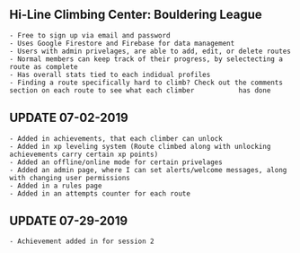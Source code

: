 ## Hi-Line Climbing Center: Bouldering League

	- Free to sign up via email and password
	- Uses Google Firestore and Firebase for data management
	- Users with admin privelages, are able to add, edit, or delete routes
	- Normal members can keep track of their progress, by selectecting a route as complete 
	- Has overall stats tied to each indidual profiles
	- Finding a route specifically hard to climb? Check out the comments section on each route to see what each climber 	      has done

##  UPDATE 07-02-2019 

	- Added in achievements, that each climber can unlock
	- Added in xp leveling system (Route climbed along with unlocking achievements carry certain xp points)
	- Added an offline/online mode for certain privelages
	- Added an admin page, where I can set alerts/welcome messages, along with changing user permissions
	- Added in a rules page
	- Added in an attempts counter for each route

## UPDATE 07-29-2019
	- Achievement added in for session 2
